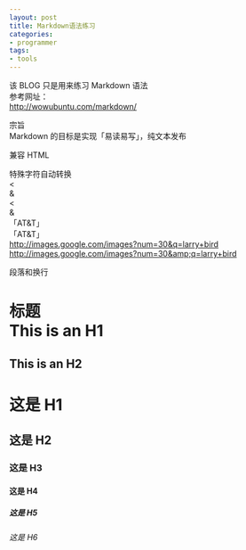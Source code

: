 ```yaml
---
layout: post
title: Markdown语法练习
categories:
- programmer
tags:
- tools
---
```


该 BLOG 只是用来练习 Markdown 语法		
参考网址：		
http://wowubuntu.com/markdown/

宗旨	
Markdown 的目标是实现「易读易写」，纯文本发布	

兼容 HTML		

特殊字符自动转换	
<	
&	
&lt;	
&amp;	
「AT&T」	
「AT&amp;T」	
http://images.google.com/images?num=30&q=larry+bird		
http://images.google.com/images?num=30&amp;q=larry+bird		

段落和换行		

标题	
This is an H1
=============

This is an H2
-------------

# 这是 H1

## 这是 H2

### 这是 H3

#### 这是 H4

##### 这是 H5

###### 这是 H6
